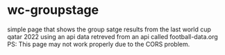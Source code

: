 # wc-groupstage
simple page that shows the group satge results from the last world cup qatar 2022 using an api
data retreved from an api called football-data.org
PS: This page may not work properly due to the CORS problem.
